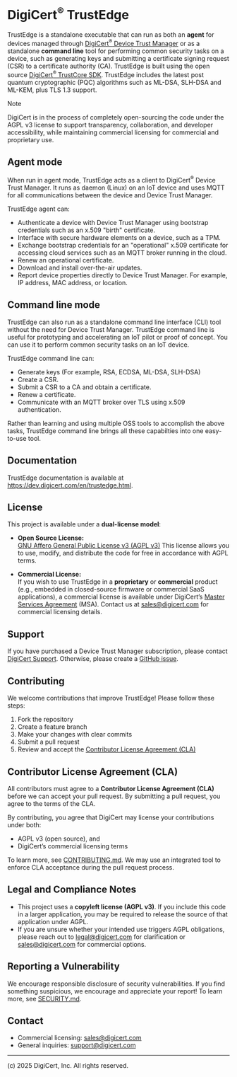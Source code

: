 # DigiCert<sup>®</sup> TrustEdge

TrustEdge is a standalone executable that can run as both an **agent** for devices managed through [DigiCert<sup>®</sup> Device Trust Manager](https://www.digicert.com/device-trust-manager) or as a standalone **command line** tool for performing common security tasks on a device, such as generating keys and submitting a certificate signing request (CSR) to a certificate authority (CA). TrustEdge is built using the open source [DigiCert<sup>®</sup> TrustCore SDK](https://www.digicert.com/iot/trustcore-sdk). TrustEdge includes the latest post quantum cryptographic (PQC) algorithms such as ML-DSA, SLH-DSA and ML-KEM, plus TLS 1.3 support.

> [!NOTE]
> DigiCert is in the process of completely open-sourcing the code under the AGPL v3 license to support transparency, collaboration, and developer accessibility, while maintaining commercial licensing for commercial and proprietary use.

## Agent mode

When run in agent mode, TrustEdge acts as a client to DigiCert<sup>®</sup> Device Trust Manager. It runs as daemon (Linux) on an IoT device and uses MQTT for all communications between the device and Device Trust Manager.

TrustEdge agent can:

- Authenticate a device with Device Trust Manager using bootstrap credentials such as an x.509 "birth" certificate.
- Interface with secure hardware elements on a device, such as a TPM.
- Exchange bootstrap credentials for an "operational" x.509 certificate for accessing cloud services such as an MQTT broker running in the cloud.
- Renew an operational certificate.
- Download and install over-the-air updates.
- Report device properties directly to Device Trust Manager. For example, IP address, MAC address, or location.

## Command line mode

TrustEdge can also run as a standalone command line interface (CLI) tool without the need for Device Trust Manager. TrustEdge command line is useful for prototyping and accelerating an IoT pilot or proof of concept. You can use it to perform common security tasks on an IoT device.

TrustEdge command line can:

- Generate keys (For example, RSA, ECDSA, ML-DSA, SLH-DSA)
- Create a CSR.
- Submit a CSR to a CA and obtain a certificate.
- Renew a certificate.
- Communicate with an MQTT broker over TLS using x.509 authentication.

Rather than learning and using multiple OSS tools to accomplish the above tasks, TrustEdge command line brings all these capabilties into one easy-to-use tool.

## Documentation

TrustEdge documentation is available at https://dev.digicert.com/en/trustedge.html.

## License

This project is available under a **dual-license model**:

- **Open Source License:**  
  [GNU Affero General Public License v3 (AGPL v3)](./LICENSE.md)
  This license allows you to use, modify, and distribute the code for free in accordance with AGPL terms.

- **Commercial License:**  
If you wish to use TrustEdge in a **proprietary** or **commercial** product (e.g., embedded in closed-source firmware or commercial SaaS applications), a commercial license is available under DigiCert’s [Master Services Agreement](https://www.digicert.com/master-services-agreement/) (MSA).  Contact us at [sales@digicert.com](mailto:sales@digicert.com) for commercial licensing details.

## Support

If you have purchased a Device Trust Manager subscription, please contact [DigiCert Support](https://www.digicert.com/support/pki-support). Otherwise, please create a [GitHub issue](https://github.com/digicert/trustcore/issues).

## Contributing

We welcome contributions that improve TrustEdge! Please follow these steps:

1. Fork the repository
2. Create a feature branch
3. Make your changes with clear commits
4. Submit a pull request
5. Review and accept the [Contributor License Agreement (CLA)](CONTRIBUTING.md)

## Contributor License Agreement (CLA)

All contributors must agree to a **Contributor License Agreement (CLA)** before we can accept your pull request. By submitting a pull request, you agree to the terms of the CLA.

By contributing, you agree that DigiCert may license your contributions under both:

- AGPL v3 (open source), and
- DigiCert’s commercial licensing terms

To learn more, see [CONTRIBUTING.md](CONTRIBUTING.md). We may use an integrated tool to enforce CLA acceptance during the pull request process.

## Legal and Compliance Notes

- This project uses a **copyleft license (AGPL v3)**. If you include this code in a larger application, you may be required to release the source of that application under AGPL.
- If you are unsure whether your intended use triggers AGPL obligations, please reach out to [legal@digicert.com](mailto:opensourcelegal@digicert.com) for clarification or [sales@digicert.com](mailto:sales@digicert.com) for commercial options.

## Reporting a Vulnerability

We encourage responsible disclosure of security vulnerabilities.
If you find something suspicious, we encourage and appreciate your report! To learn more, see [SECURITY.md](SECURITY.md).

## Contact

- Commercial licensing: [sales@digicert.com](mailto:sales@digicert.com)
- General inquiries: [support@digicert.com](mailto:support@digicert.com)

---

(c) 2025 DigiCert, Inc. All rights reserved.
